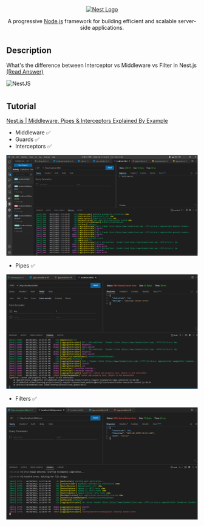 <p align="center">
  <a href="http://nestjs.com/" target="blank"><img src="https://nestjs.com/img/logo-small.svg" width="200" alt="Nest Logo" /></a>
</p>

[circleci-image]: https://img.shields.io/circleci/build/github/nestjs/nest/master?token=abc123def456
[circleci-url]: https://circleci.com/gh/nestjs/nest

  <p align="center">A progressive <a href="http://nodejs.org" target="_blank">Node.js</a> framework for building efficient and scalable server-side applications.</p>
    <p align="center">


#

## Description
What's the difference between Interceptor vs Middleware vs Filter in Nest.js [(Read Answer)](https://stackoverflow.com/questions/54863655/whats-the-difference-between-interceptor-vs-middleware-vs-filter-in-nest-js)


<img src="https://i.stack.imgur.com/2lFhd.jpg" alt="NestJS">

#

## Tutorial 
[Nest.js | Middleware, Pipes & Interceptors Explained By Example](https://www.youtube.com/watch?v=x1W3FJ1RJlM) 

- Middleware ✅
- Guards ✅
- Interceptors ✅

<img src="output1.png" alt="NestJS">

- Pipes ✅

<img src="pipe.PNG" alt="NestJS">

- Filters ✅

<img src="filter.PNG" alt="NestJS">


